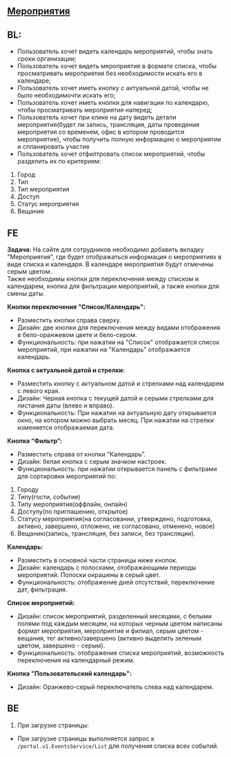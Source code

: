 ## [Мероприятия](https://tages-admin-portal-dev.tages.dev/events)

## BL:
* Пользователь хочет видеть календарь мероприятий, чтобы знать сроки организации;
* Пользователь хочет видеть мероприятия в формате списка, чтобы просматривать мероприятия без необходимости искать его в календаре;
* Пользователь хочет иметь кнопку с актуальной датой, чтобы не было необходимочти искать его;
* Пользователь хочет иметь кнопки для навигации по календарю, чтобы просматривать мероприятия наперед;
* Пользователь хочет при клике на дату видеть детали мероприятия(будет ли запись, трансляция, даты проведения мероприятия со временем, офис в котором проводится мероприятие), чтобы  получить полную информацию о мероприятии и спланировать участие
* Пользователь хочет отфилтровать список мероприятий, чтобы разделить их по критериям:
1. Город
2. Тип
3. Тип мероприятия
4. Доступ
5. Статус мероприятия
6. Вещание

## FE

**Задача:**
На сайте для сотрудников необходимо добавить вкладку "Мероприятия", где будет отображаться информация о мероприятиях в виде списка и календаря. В календаре мероприятия будут отмечены серым цветом.<br> Также необходимы кнопки для переключения между списком и календарем, кнопка для фильтрации мероприятий, а также кнопки для смены даты.

**Кнопки переключения "Список/Календарь":** 
* Разместить кнопки справа сверху.
* Дизайн: две кнопки для переключения между видами отображения в бело-оранжевом цвете и бело-сером.
*  Функциональность: при нажатии на "Список" отображается список мероприятий, при нажатии на "Календарь" отображается календарь.

**Кнопка с актуальной датой и стрелки:** 
* Разместить кнопку с актуальном датой и стрелками над календарем с левого края. 
* Дизайн: Черная кнопка с текущей датой и серыми стрелками для листания даты (влево и вправо).
* Функциональность: При нажатии на актуальную дату открывается окно, на котором можно выбрать месяц. При нажатии на стрелки изменяется отображаемая дата.

**Кнопка “Фильтр”:** 
* Разместить справа от кнопки “Календарь”. 
* Дизайн: белая кнопка с серым значком настроек.
* Функциональность: при нажатии открывается панель с фильтрами для сортировки мероприятий по:
1. Городу
2. Типу(гости, событие)
3. Типу мероприятия(оффлайн, онлайн)
4. Доступу(по приглашению, открытое)
5. Статусу мероприятия(на согласовании, утверждено, подготовка, активно, завершено, отложено, не согласовано, отменено, новое)
6. Вещанию(запись, трансляция, без записи, без трансляции).

**Календарь:**
* Разместить в основной части страницы ниже кнопок.
* Дизайн: календарь с полосками, отображающими периоды мероприятий. Полоски окрашены в серый цвет.
* Функциональность: отображение дней отсутствий, переключение дат, фильтрация.

**Список мероприятий:** 
* Дизайн: список мероприятий, разделенный месяцами, с белыми полями под каждым месяцем, на которых черным цветом написаны формат мероприятия, мероприятие и филиал, серым цветом - вещания, тег активно/завершено (активно выделить зеленым цветом, завершено - серым).
* Функциональность: отображение списка мероприятий, возможность переключения на календарный режим.

**Кнопка "Пользовательский календарь":** 
* Дизайн: Оранжево-серый переключатель слева над календарем.
## BE
1. При загрузке страницы:
* При загрузке страницы выполняется запрос к `/portal.v1.EventsService/List` для получения списка всех событий.
